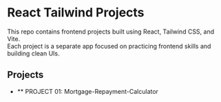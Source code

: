 # React Tailwind Projects

This repo contains frontend projects built using React, Tailwind CSS, and Vite.  
Each project is a separate app focused on practicing frontend skills and building clean UIs.



## Projects
- ** PROJECT 01: Mortgage-Repayment-Calculator